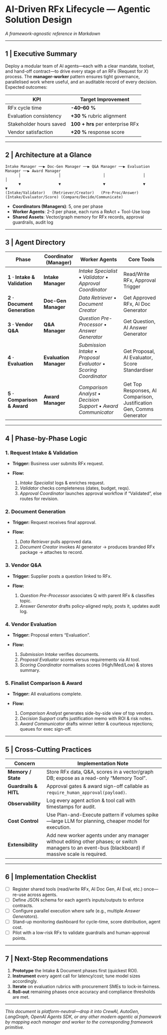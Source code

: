 # AI-Driven RFx Lifecycle — Agentic Solution Design

*A framework-agnostic reference in Markdown*

---

## 1 | Executive Summary

Deploy a modular team of AI agents—each with a clear mandate, toolset, and hand-off contract—to drive every stage of an RFx (Request for *X*) process.
The **manager-worker** pattern ensures tight governance, parallelised work where useful, and an auditable record of every decision. Expected outcomes:

| KPI                     | Target Improvement               |
| ----------------------- | -------------------------------- |
| RFx cycle time          | **-40–60 %**                     |
| Evaluation consistency  | **+30 %** rubric alignment       |
| Stakeholder hours saved | **100 + hrs** per enterprise RFx |
| Vendor satisfaction     | **+20 %** response score         |

---

## 2 | Architecture at a Glance

```
Intake Manager ──▶ Doc-Gen Manager ──▶ Q&A Manager ──▶ Evaluation Manager ──▶ Award Manager
      │                 │                   │                 │                   │
      ▼                 ▼                   ▼                 ▼                   ▼
(Intake/Validator)   (Retriever/Creator)   (Pre-Proc/Answer) (Intake/Evaluator/Score) (Compare/Decide/Communicate)
```

* **Coordinators (Managers)**: 5, one per phase
* **Worker Agents**: 2–3 per phase, each runs a ReAct + Tool-Use loop
* **Shared Assets**: Vector/graph memory for RFx records, approval guardrails, audit log

---

## 3 | Agent Directory

| Phase                       | Coordinator (Manager)  | Worker Agents                                                      | Core Tools                                                           |
| --------------------------- | ---------------------- | ------------------------------------------------------------------ | -------------------------------------------------------------------- |
| **1 · Intake & Validation** | **Intake Manager**     | *Intake Specialist* • *Validator* • *Approval Coordinator*         | Read/Write RFx, Approval Trigger                                     |
| **2 · Document Generation** | **Doc-Gen Manager**    | *Data Retriever* • *Document Creator*                              | Get Approved RFx, AI Doc Generator                                   |
| **3 · Vendor Q\&A**         | **Q\&A Manager**       | *Question Pre-Processor* • *Answer Generator*                      | Get Question, AI Answer Generator                                    |
| **4 · Evaluation**          | **Evaluation Manager** | *Submission Intake* • *Proposal Evaluator* • *Scoring Coordinator* | Get Proposal, AI Evaluator, Score Standardiser                       |
| **5 · Comparison & Award**  | **Award Manager**      | *Comparison Analyst* • *Decision Support* • *Award Communicator*   | Get Top Responses, AI Comparison, Justification Gen, Comms Generator |

---

## 4 | Phase-by-Phase Logic

### 1. Request Intake & Validation

* **Trigger:** Business user submits RFx request.
* **Flow:**

  1. *Intake Specialist* logs & enriches request.
  2. *Validator* checks completeness (dates, budget, reqs).
  3. *Approval Coordinator* launches approval workflow if “Validated”, else routes for revision.

### 2. Document Generation

* **Trigger:** Request receives final approval.
* **Flow:**

  1. *Data Retriever* pulls approved data.
  2. *Document Creator* invokes AI generator → produces branded RFx package → attaches to record.

### 3. Vendor Q\&A

* **Trigger:** Supplier posts a question linked to RFx.
* **Flow:**

  1. *Question Pre-Processor* associates Q with parent RFx & classifies topic.
  2. *Answer Generator* drafts policy-aligned reply, posts it, updates audit log.

### 4. Vendor Evaluation

* **Trigger:** Proposal enters “Evaluation”.
* **Flow:**

  1. *Submission Intake* verifies documents.
  2. *Proposal Evaluator* scores versus requirements via AI tool.
  3. *Scoring Coordinator* normalises scores (High/Med/Low) & stores summary.

### 5. Finalist Comparison & Award

* **Trigger:** All evaluations complete.
* **Flow:**

  1. *Comparison Analyst* generates side-by-side view of top vendors.
  2. *Decision Support* crafts justification memo with ROI & risk notes.
  3. *Award Communicator* drafts winner letter & courteous rejections; queues for exec sign-off.

---

## 5 | Cross-Cutting Practices

| Concern               | Implementation Note                                                                                                                                 |
| --------------------- | --------------------------------------------------------------------------------------------------------------------------------------------------- |
| **Memory / State**    | Store RFx data, Q\&A, scores in a vector/graph DB; expose as a read-only “Memory Tool”.                                                             |
| **Guardrails & HITL** | Approval gates & award sign-off callable as `require_human_approval(payload)`.                                                                      |
| **Observability**     | Log every agent action & tool call with timestamps for audit.                                                                                       |
| **Cost Control**      | Use Plan-and-Execute pattern if volumes spike—large LLM for planning, cheaper model for execution.                                                  |
| **Extensibility**     | Add new worker agents under any manager without editing other phases; or switch managers to an event-bus (blackboard) if massive scale is required. |

---

## 6 | Implementation Checklist

* [ ] Register shared tools (read/write RFx, AI Doc Gen, AI Eval, etc.) once—re-use across agents.
* [ ] Define JSON schema for each agent’s inputs/outputs to enforce contracts.
* [ ] Configure parallel execution where safe (e.g., multiple *Answer Generators*).
* [ ] Stand-up monitoring dashboard for cycle-time, score distribution, agent cost.
* [ ] Pilot with a low-risk RFx to validate guardrails and human-approval points.

---

## 7 | Next-Step Recommendations

1. **Prototype** the Intake & Document phases first (quickest ROI).
2. **Instrument** every agent call for latency/cost; tune model sizes accordingly.
3. **Iterate** on evaluation rubrics with procurement SMEs to lock-in fairness.
4. **Roll-out** remaining phases once accuracy and compliance thresholds are met.

---

*This document is platform-neutral—drop it into CrewAI, AutoGen, LangGraph, OpenAI Agents SDK, or any other modern agentic ai framework by mapping each manager and worker to the corresponding framework primitive.*
